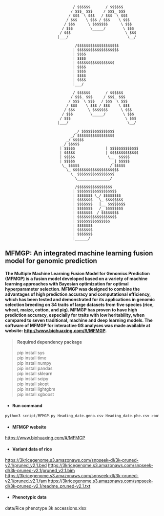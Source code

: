 ```
                               / $$$$$$       / $$$$$$
                              / $$$_ $$$     / $$$_ $$$
                             / $$$  \ $$$   / $$$  \ $$$
                            / $$$    \ $$$ / $$$    \ $$$
                           / $$$      \ $$$$$$$      \ $$$
                          / $$$        \_____/        \ $$$
                         / $$$                         \ $$$
                        |___/                           \__/ 
                        
                                /$$$$$$$$$$$$$$$$$$$       
                               | $$$$$$$$$$$$$$$$$$$ 
                               | $$$$  
                               | $$$$  
                               | $$$$$$$$$$$$$$$$$
                               | $$$$  
                               | $$$$   
                               | $$$$  
                               | $$$$  
                               |___/
                        
                               / $$$$$$       / $$$$$$
                              / $$$_ $$$     / $$$_ $$$
                             / $$$  \ $$$   / $$$  \ $$$
                            / $$$    \ $$$ / $$$    \ $$$
                           / $$$      \ $$$$$$$      \ $$$
                          / $$$        \_____/        \ $$$
                         / $$$                         \ $$$
                        |___/                           \__/ 
                        
                                _/ $$$$$$$$$$$$$$$
                              _/ $$$$$$$$$$$$$$$$$
                            _/ $$$$$
                          _/ $$$$$
                         | $$$$$              | $$$$$$$$$$$$$
                         | $$$$$              | $$$$$$$$$$$$$
                         | $$$$$               \__  $$$$$    
                         | $$$$$                 _| $$$$$    
                          \_ $$$$$              / $$$$$    
                            \_ $$$$$$$$$$$$$$$$$$$$$        
                              \_ $$$$$$$$$$$$$$$$$
                                \_______________/
                        
                                /$$$$$$$$$$$$$$$$
                               | $$$$$$$$$$$$$$$$$$ 
                               | $$$$$$$ \_/ $$$$$$$$
                               | $$$$$$$   \_ $$$$$$$$
                               | $$$$$$$   |__ $$$$$$$$ 
                               | $$$$$$$   /_ $$$$$$$$ 
                               | $$$$$$$  / $$$$$$$$
                               | $$$$$$$$$$$$$$$$$$
                               | $$$$$$$$$$$$$$$ 
                               | $$$$$$$ 
                               | $$$$$$$ 
                               | $$$$$$$  
                               |______/  
```

## MFMGP: An integrated machine learning fusion model for genomic prediction

#### The Multiple Machine Learning Fusion Model for Genomics Prediction (MFMGP) is a fusion model developed based on a variety of machine learning approaches with Bayesian optimization for optimal hyperparameter selection. MFMGP was designed to combine the advantages of high prediction accuracy and computational efficiency, which has been tested and demonstrated for its applications in genomic selection breeding on 34 traits of large datasets from five species (rice, wheat, maize, cotton, and pig). MFMGP has proven to have high prediction accuracy, especially for traits with low heritability, when compared to seven traditional, machine and deep learning models. The software of MFMGP for interactive GS analyses was made available at website: http://www.biohuaxing.com/#/MFMGP.



> #### Required dependency package  
> pip install sys  
> pip install time  
> pip install numpy  
> pip install pandas  
> pip install sklearn  
> pip install scipy  
> pip install skopt  
> pip install lightgbm  
> pip install xgboost  

- #### Run command  
```python
python3 script/MFMGP.py Heading_date.geno.csv Heading_date.phe.csv >output.txt
```

- #### MFMGP website  
https://www.biohuaxing.com/#/MFMGP

- #### Variant data of rice  
https://3kricegenome.s3.amazonaws.com/snpseek-dl/3k-pruned-v2.1/pruned_v2.1.bed
https://3kricegenome.s3.amazonaws.com/snpseek-dl/3k-pruned-v2.1/pruned_v2.1.bim
https://3kricegenome.s3.amazonaws.com/snpseek-dl/3k-pruned-v2.1/pruned_v2.1.fam
https://3kricegenome.s3.amazonaws.com/snpseek-dl/3k-pruned-v2.1/readme_pruned-v2.1.txt

- #### Phenotypic data   
data/Rice phenotype 3k accessions.xlsx
